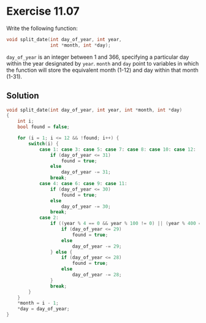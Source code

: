 # Exercise 11.07

Write the following function:

```c
void split_date(int day_of_year, int year,
                int *month, int *day);
```

`day_of_year` is an integer between 1 and 366, specifying a particular
day within the year designated by `year`. `month` and `day` point to
variables in which the function will store the equivalent month (1-12)
and day within that month (1-31).

## Solution

```c
void split_date(int day_of_year, int year, int *month, int *day)
{
    int i;
    bool found = false;

    for (i = 1; i <= 12 && !found; i++) {
        switch(i) {
            case 1: case 3: case 5: case 7: case 8: case 10: case 12:
                if (day_of_year <= 31)
                    found = true;
                else
                    day_of_year -= 31;
                break;
            case 4: case 6: case 9: case 11:
                if (day_of_year <= 30)
                    found = true;
                else 
                    day_of_year -= 30;
                break;
            case 2:
                if ((year % 4 == 0 && year % 100 != 0) || (year % 400 == 0)) {
                    if (day_of_year <= 29)
                        found = true;
                    else
                        day_of_year -= 29;
                } else {
                    if (day_of_year <= 28)
                        found = true;
                    else
                        day_of_year -= 28;
                }
                break;
        }
    }
    *month = i - 1;
    *day = day_of_year;
}
```
